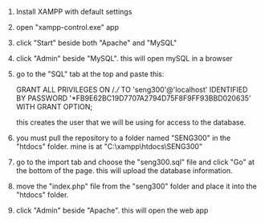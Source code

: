 1. Install XAMPP with default settings

2. open "xampp-control.exe" app

3. click "Start" beside both "Apache" and "MySQL"

4. click "Admin" beside "MySQL". this will open mySQL in a browser

5. go to the "SQL" tab at the top and paste this:

	GRANT ALL PRIVILEGES ON /*./* TO 'seng300'@'localhost' IDENTIFIED BY PASSWORD '*FB9E62BC19D7707A2794D75F8F9FF93BBD020635' WITH GRANT OPTION;
	
   this creates the user that we will be using for access to the database.
   
6. you must pull the repository to a folder named "SENG300" in the "htdocs" folder. mine is at "C:\xampp\htdocs\SENG300"

7. go to the import tab and choose the "seng300.sql" file and click "Go" at the bottom of the page. this will upload the database information.

8. move the "index.php" file from the "seng300" folder and place it into the "htdocs" folder.

9. click "Admin" beside "Apache". this will open the web app
